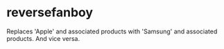 # reversefanboy

Replaces 'Apple' and associated products with 'Samsung' and associated products. And vice versa.
